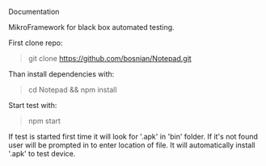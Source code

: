 Documentation

MikroFramework for black box automated testing.


First clone repo:
>git clone https://github.com/bosnian/Notepad.git

Than install dependencies with:
>cd Notepad && npm install

Start test with:
>npm start

If test is started first time it will look for '.apk' in 'bin' folder. If it's not found user will be prompted in to enter location of file. It will automatically install '.apk' to test device.
